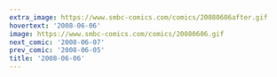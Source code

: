 ```yaml
---
extra_image: https://www.smbc-comics.com/comics/20080606after.gif
hovertext: '2008-06-06'
image: https://www.smbc-comics.com/comics/20080606.gif
next_comic: '2008-06-07'
prev_comic: '2008-06-05'
title: '2008-06-06'
---
```


